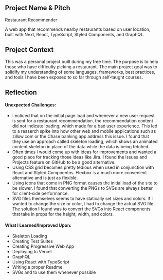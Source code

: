 ## Project Name & Pitch

Restaurant Recommender

A web app that recommends nearby restaurants based on user location, built with Next, React, TypeScript, Styled Components, and GraphQL.

## Project Context

This was a personal project built during my free time. The purpose is to help those who have difficulty picking a restaurant. The main project goal was to solidify my understanding of some languages, frameworks, best practices, and tools I have been exposed to so far through self-taught courses.

## Reflection

#### Unexpected Challenges:
  - I noticed that on the initial page load and whenever a new user request is sent for a restaurant recommendation, the recommendation content did not indicate loading, which made for a bad user experience. This led to a reaserch spike into how other web and mobile applications such as zillow.com or the Chase banking app address this issue. I found that they use an approach called skeleton loading, which shows an animated content skeleton in place of the data while the data is being fetched.
  - Often times I would come up with ideas for improvements and wanted a good place for tracking those ideas like Jira. I found the Issues and Projects feature on GitHub to be a good alternative.
  - Using CSS grid becomes pretty tedious when used in conjunction with React and Styled Compoentns. Flexbox is a much more convenient alternative and is just as flexible.
  - Using icons that come in PNG format causes the initial load of the site to be slower. I found that converting the PNGs to SVGs are always better for client-side performance.
  - SVG files themselves seems to have statically set sizes and colors. If I wanted to change the size or color, I had to change the actual SVG file. The solution I found was to convert the SVGs into React components that take in props for the height, width, and colors.

#### What I Learned/Improved Upon:
  - Skeleton Loading
  - Creating Test Suites
  - Creating Progressive Web App
  - Deploying to Vercel
  - GraphQL
  - Using React with TypeScript
  - Writing a proper Readme
  - SVGs and to use them whenever possible
